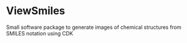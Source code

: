 # ViewSmiles
Small software package to generate images of chemical structures from SMILES notation using CDK
